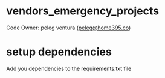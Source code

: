 # vendors_emergency_projects
Code Owner: peleg ventura  (peleg@home395.co)


# setup dependencies
Add you dependencies to the requirements.txt file

